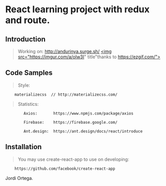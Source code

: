 # React learning project with redux and route.

## Introduction

> Working on: http://andurinya.surge.sh/
<a href="https://imgur.com/a/olw3I"><img src="https://imgur.com/a/olw3I" title"thanks to https://ezgif.com/"></a>

## Code Samples

> Style: 

        materializecss  // http://materializecss.com/

>Statistics:

            Axios:       https://www.npmjs.com/package/axios 
            
            Firebase:    https://firebase.google.com/
            
            Ant.design:  https://ant.design/docs/react/introduce
           

## Installation

> You may use create-react-app to use on developing: 

        https://github.com/facebook/create-react-app
           

Jordi Ortega.
